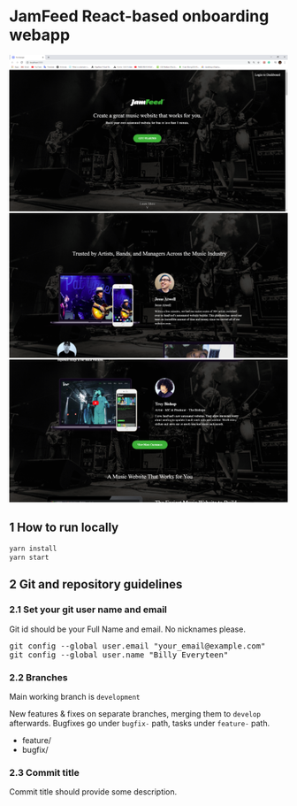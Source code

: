 # JamFeed React-based onboarding webapp

![](/readme/Screenshot_4.png)
![](/readme/Screenshot_5.png)
![](/readme/Screenshot_6.png)

## 1 How to run locally

```
yarn install
yarn start
```

## 2 Git and repository guidelines

### 2.1 Set your git user name and email

Git id should be your Full Name and email. No nicknames please.

<pre>
git config --global user.email "your_email@example.com"
git config --global user.name "Billy Everyteen"
</pre>

### 2.2 Branches

Main working branch is `development`

New features & fixes on separate branches, merging them to `develop` afterwards. Bugfixes go under `bugfix-` path, tasks under `feature-` path.

- feature/<task name>
- bugfix/<task name>

### 2.3 Commit title

Commit title should provide some description.
